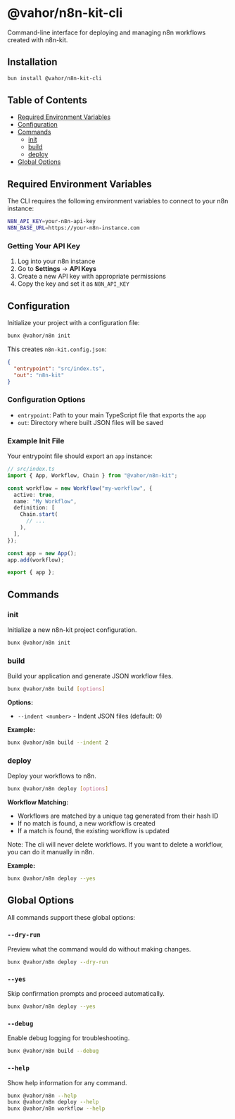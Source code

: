 # @vahor/n8n-kit-cli

Command-line interface for deploying and managing n8n workflows created with n8n-kit.

## Installation

```sh
bun install @vahor/n8n-kit-cli
```

## Table of Contents

- [Required Environment Variables](#required-environment-variables)
- [Configuration](#configuration)
- [Commands](#commands)
  - [init](#init)
  - [build](#build)
  - [deploy](#deploy)
- [Global Options](#global-options)

## Required Environment Variables

The CLI requires the following environment variables to connect to your n8n instance:

```sh
N8N_API_KEY=your-n8n-api-key
N8N_BASE_URL=https://your-n8n-instance.com
```

### Getting Your API Key

1. Log into your n8n instance
2. Go to **Settings** → **API Keys**
3. Create a new API key with appropriate permissions
4. Copy the key and set it as `N8N_API_KEY`

## Configuration

Initialize your project with a configuration file:

```sh
bunx @vahor/n8n init
```

This creates `n8n-kit.config.json`:

```json
{
  "entrypoint": "src/index.ts",
  "out": "n8n-kit"
}
```

### Configuration Options

- `entrypoint`: Path to your main TypeScript file that exports the `app`
- `out`: Directory where built JSON files will be saved

### Example Init File

Your entrypoint file should export an `app` instance:

```typescript
// src/index.ts
import { App, Workflow, Chain } from "@vahor/n8n-kit";

const workflow = new Workflow("my-workflow", {
  active: true,
  name: "My Workflow",
  definition: [
    Chain.start(
      // ...
    ),
  ],
});

const app = new App();
app.add(workflow);

export { app };
```

## Commands

### init

Initialize a new n8n-kit project configuration.

```sh
bunx @vahor/n8n init
```

### build

Build your application and generate JSON workflow files.

```sh
bunx @vahor/n8n build [options]
```

**Options:**
- `--indent <number>` - Indent JSON files (default: 0)

**Example:**
```sh
bunx @vahor/n8n build --indent 2
```

### deploy

Deploy your workflows to n8n.

```sh
bunx @vahor/n8n deploy [options]
```

**Workflow Matching:**
- Workflows are matched by a unique tag generated from their hash ID
- If no match is found, a new workflow is created
- If a match is found, the existing workflow is updated

Note: The cli will never delete workflows. If you want to delete a workflow, you can do it manually in n8n.

**Example:**
```sh
bunx @vahor/n8n deploy --yes
```

## Global Options

All commands support these global options:

### `--dry-run`

Preview what the command would do without making changes.

```sh
bunx @vahor/n8n deploy --dry-run
```

### `--yes`

Skip confirmation prompts and proceed automatically.

```sh
bunx @vahor/n8n deploy --yes
```

### `--debug`

Enable debug logging for troubleshooting.

```sh
bunx @vahor/n8n build --debug
```

### `--help`

Show help information for any command.

```sh
bunx @vahor/n8n --help
bunx @vahor/n8n deploy --help
bunx @vahor/n8n workflow --help
```
